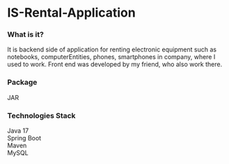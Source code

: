 # IS-Rental-Application

### What is it?
It is backend side of application for renting electronic equipment such as notebooks, computerEntities, phones, smartphones in company, where I used to work. Front end was developed by my friend, who also work there.

### Package
JAR

### Technologies Stack
Java 17<br>
Spring Boot<br>
Maven<br>
MySQL<br>
